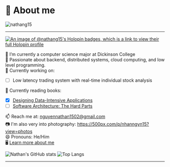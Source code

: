 # 👋 About me
<p align="left"> <img src="https://komarev.com/ghpvc/?username=nathang15&label=Profile%20views&color=0e75b6&style=flat" alt="nathang15" /> </p>
<hr>

[![An image of @nathang15's Holopin badges, which is a link to view their full Holopin profile](https://holopin.me/nathang15)](https://holopin.io/@nathang15)

🔭 I’m currently a computer science major at Dickinson College</br>
🌱 Passionate about backend, distributed systems, cloud computing, and low level programming.</br>
🔨 Currently working on:</br>
  - [ ] Low latency trading system with real-time individual stock analysis

📘 Currently reading books:</br>
  - [x] [Designing Data-Intensive Applications](https://www.oreilly.com/library/view/designing-data-intensive-applications/9781491903063/)
  - [ ] [Software Architecture: The Hard Parts](https://www.oreilly.com/library/view/software-architecture-the/9781492086888/)

📫 Reach me at: nguyennathan1502@gmail.com</br>
📷 I'm also very into photography: https://500px.com/p/nhanngyn15?view=photos</br>
😄 Pronouns: He/Him</br>
🖥️ [Learn more about me](https://nathanswe.vercel.app)</br>

![Nathan's GitHub stats](https://github-readme-stats.vercel.app/api?username=nathang15&show=reviews&contribs&rank_icon=github&show_icons=true&theme=dracula)
![Top Langs](https://github-readme-stats.vercel.app/api/top-langs/?username=nathang15&hide_progress=true&show_icons=true&theme=dracula)
<hr>



